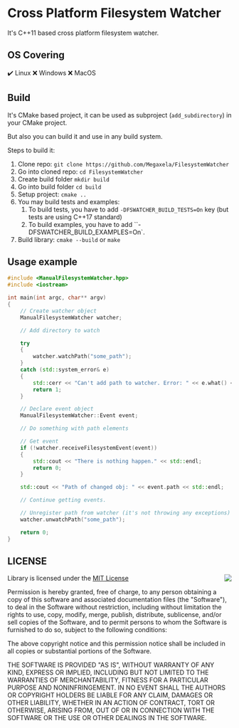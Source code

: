 # Cross Platform Filesystem Watcher
It's C++11 based cross platform filesystem watcher.

## OS Covering
:heavy_check_mark: Linux
:x: Windows
:x: MacOS

## Build
It's CMake based project, it can be used as
subproject (`add_subdirectory`) in your CMake project.

But also you can build it and use in any build system.

Steps to build it:
1. Clone repo: `git clone https://github.com/Megaxela/FilesystemWatcher`
1. Go into cloned repo: `cd FilesystemWatcher`
1. Create build folder `mkdir build`
1. Go into build folder `cd build`
1. Setup project: `cmake ..`
1. You may build tests and examples:
    1. To build tests, you have to add `-DFSWATCHER_BUILD_TESTS=On` key (but tests are using C++17 standard)
    1. To build examples, you have to add ``-DFSWATCHER_BUILD_EXAMPLES=On`.
1. Build library: `cmake --build` or `make`

## Usage example

```cpp
#include <ManualFilesystemWatcher.hpp>
#include <iostream>

int main(int argc, char** argv)
{
    // Create watcher object
    ManualFilesystemWatcher watcher;

    // Add directory to watch

    try
    {
        watcher.watchPath("some_path");
    }
    catch (std::system_error& e)
    {
        std::cerr << "Can't add path to watcher. Error: " << e.what() << std::endl;
        return 1;
    }

    // Declare event object
    ManualFilesystemWatcher::Event event;

    // Do something with path elements

    // Get event
    if (!watcher.receiveFilesystemEvent(event))
    {
        std::cout << "There is nothing happen." << std::endl;
        return 0;
    }

    std::cout << "Path of changed obj: " << event.path << std::endl;

    // Continue getting events.

    // Unregister path from watcher (it's not throwing any exceptions)
    watcher.unwatchPath("some_path");

    return 0;
}
```

## LICENSE

<img align="right" src="http://opensource.org/trademarks/opensource/OSI-Approved-License-100x137.png">

Library is licensed under the [MIT License](https://opensource.org/licenses/MIT)

Permission is hereby granted, free of charge, to any person obtaining a copy
of this software and associated documentation files (the "Software"), to deal
in the Software without restriction, including without limitation the rights
to use, copy, modify, merge, publish, distribute, sublicense, and/or sell
copies of the Software, and to permit persons to whom the Software is
furnished to do so, subject to the following conditions:

The above copyright notice and this permission notice shall be included in all
copies or substantial portions of the Software.

THE SOFTWARE IS PROVIDED "AS IS", WITHOUT WARRANTY OF ANY KIND, EXPRESS OR
IMPLIED, INCLUDING BUT NOT LIMITED TO THE WARRANTIES OF MERCHANTABILITY,
FITNESS FOR A PARTICULAR PURPOSE AND NONINFRINGEMENT. IN NO EVENT SHALL THE
AUTHORS OR COPYRIGHT HOLDERS BE LIABLE FOR ANY CLAIM, DAMAGES OR OTHER
LIABILITY, WHETHER IN AN ACTION OF CONTRACT, TORT OR OTHERWISE, ARISING FROM,
OUT OF OR IN CONNECTION WITH THE SOFTWARE OR THE USE OR OTHER DEALINGS IN THE
SOFTWARE.